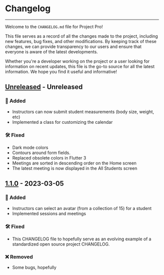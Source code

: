 # Changelog

------

Welcome to the `CHANGELOG.md` file for Project Pro!

This file serves as a record of all the changes made to the project, including new features, bug fixes,
and other modifications. By keeping track of these changes, we can provide transparency to our users
and ensure that everyone is aware of the latest developments.

Whether you're a developer working on the project or a user looking for information on recent updates,
this file is the go-to source for all the latest information. We hope you find it useful and informative!

## [Unreleased] - Unreleased

### 🌟 Added

- Instructors can now submit student measurements (body size, weight, etc)
- Implemented a class for customizing the calendar

### 🛠️ Fixed

- Dark mode colors
- Contours around form fields.
- Replaced obsolete colors in Flutter 3
- Meetings are sorted in descending order on the Home screen
- The latest meeting is now displayed in the All Students screen

## [1.1.0] - 2023-03-05

### 🌟 Added

- Instructors can select an avatar (from a collection of 15) for a student
- Implemented sessions and meetings

### 🛠️ Fixed

- This CHANGELOG file to hopefully serve as an evolving example of a standardized open source project CHANGELOG.

### ❌ Removed

- Some bugs, hopefully

[unreleased]: https://github.com/hopingsteam
[1.1.0]: https://github.com/hopingsteam/ProgressPro-Mobile/commit/2f53cd666df6b1c6ad8101d987d0fcd078e3f44d#diff-9526ccfd1d1813ed49c39f8c54dbeb512607376a007d824b905bc8b4e4d202d9